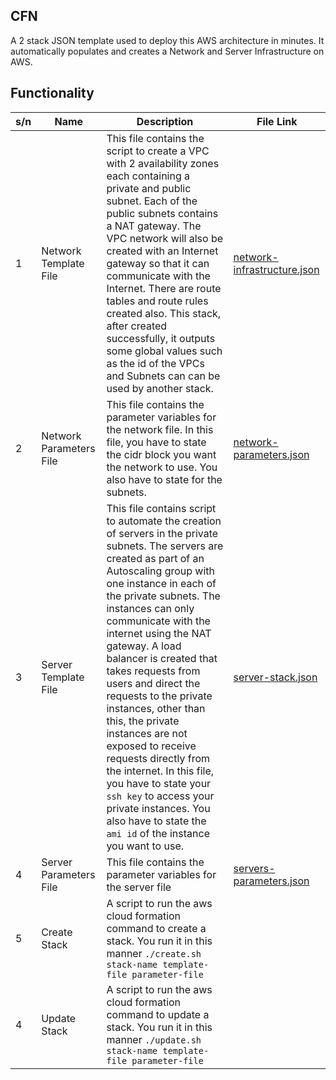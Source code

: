 ## CFN
A 2 stack JSON template used to deploy this AWS architecture in minutes.
It automatically populates and creates a Network and Server Infrastructure on AWS.

## Functionality
| s/n | Name                      | Description                                                                                                           | File Link                                                                                                                                                          |
|-----|---------------------------|-----------------------------------------------------------------------------------------------------------------------|--------------------------------------------------------------------------------------------------------------------------------------------------------------------|
| 1   | Network Template File     | This file contains the script to create a VPC with 2 availability zones each containing a private and public subnet. Each of the public subnets contains a NAT gateway. The VPC network will also be created with an Internet gateway so that it can communicate with the Internet. There are route tables and route rules created also. This stack, after created successfully, it outputs some global values such as the id of the VPCs and Subnets can can be used by another stack.                                                     | [network-infrastructure.json](https://github.com/wandexdev/singletier-aws-architecture/blob/main/cloudformation/network/network-infrastructure.json)
| 2   | Network Parameters File   | This file contains the parameter variables for the network file. In this file, you have to state the cidr block you want the network to use. You also have to state for the subnets.                                                                                                                                             | [network-parameters.json](https://github.com/wandexdev/singletier-aws-architecture/blob/main/cloudformation/network/network-parameters.json)
| 3   | Server Template File      | This file contains script to automate the creation of servers in the private subnets. The servers are created as part of an Autoscaling group with one instance in each of the private subnets. The instances can only communicate with the internet using the NAT gateway. A load balancer is created that takes requests from users and direct the requests to the private instances, other than this, the private instances are not exposed to receive requests directly from the internet. In this file, you have to state your `ssh key` to access your private instances. You also have to state the `ami id` of the instance you want to use.                                                                                                   | [server-stack.json](https://github.com/wandexdev/singletier-aws-architecture/blob/main/cloudformation/servers/server-stack.json)
| 4   | Server Parameters File    | This file contains the parameter variables for the server file                                                        | [servers-parameters.json](https://github.com/wandexdev/singletier-aws-architecture/blob/main/cloudformation/servers/servers-parameters.json)
| 5   | Create Stack              | A script to run the aws cloud formation command to create a stack. You run it in this manner `./create.sh stack-name template-file parameter-file`                                                                                                                                                                               | 
| 4   | Update Stack              | A script to run the aws cloud formation command to update a stack. You run it in this manner `./update.sh stack-name template-file parameter-file`                                                                                                                                                                               |

